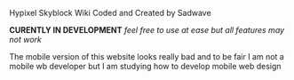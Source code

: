 Hypixel Skyblock Wiki Coded and Created by Sadwave

**CURENTLY IN DEVELOPMENT**
*feel free to use at ease but all features may not work*

The mobile version of this website looks really bad and
to be fair I am not a mobile wb developer but I am studying
how to develop mobile web design
